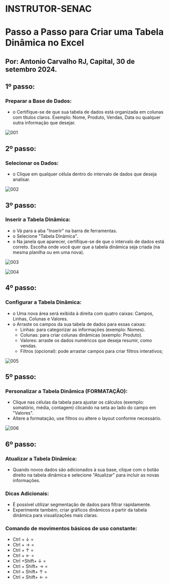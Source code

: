 # INSTRUTOR-SENAC
# Passo a Passo para Criar uma Tabela Dinâmica no Excel
## Por: Antonio Carvalho                                           RJ, Capital, 30 de setembro 2024.

## 1º passo: 
### Preparar a Base de Dados:
- o	Certifique-se de que sua tabela de dados está organizada em colunas com títulos claros. Exemplo: Nome, Produto, Vendas, Data ou qualquer outra informação que desejar.

 ![001](https://github.com/user-attachments/assets/c5bb5405-c055-44cb-99bd-30d7ed1acfcb)

## 2º passo: 
### Selecionar os Dados:
- o	Clique em qualquer célula dentro do intervalo de dados que deseja analisar.

![002](https://github.com/user-attachments/assets/047d8309-9ce9-4c8f-8490-1d7a5f42b4df)

## 3º passo: 
### Inserir a Tabela Dinâmica:
- o	Vá para a aba "Inserir" na barra de ferramentas.
- o	Selecione "Tabela Dinâmica".
- o	Na janela que aparecer, certifique-se de que o intervalo de dados está correto. Escolha onde você quer que a tabela dinâmica seja criada (na mesma planilha ou em uma nova).

![003](https://github.com/user-attachments/assets/50f5fe22-4185-401e-bb60-51ffb1c0cc8e)

![004](https://github.com/user-attachments/assets/81a4a91a-11e5-4fbc-81e4-230eefc27228)

## 4º passo: 
### Configurar a Tabela Dinâmica:

- o	Uma nova área será exibida à direita com quatro caixas: Campos, Linhas, Colunas e Valores.
- o	Arraste os campos da sua tabela de dados para essas caixas:
   -	Linhas: para categorizar as informações (exemplo: Nomes).
   -	Colunas: para criar colunas dinâmicas (exemplo: Produto).
   -	Valores: arraste os dados numéricos que deseja resumir, como vendas.
   -	Filtros (opcional): pode arrastar campos para criar filtros interativos;

![005](https://github.com/user-attachments/assets/6f3077f7-9498-4241-8f2d-aee0928a932b)

## 5º passo: 
### Personalizar a Tabela Dinâmica (FORMATAÇÃO):
-	Clique nas células da tabela para ajustar os cálculos (exemplo: somatório, média, contagem) clicando na seta ao lado do campo em "Valores".
-	Altere a formatação, use filtros ou altere o layout conforme necessário.

  ![006](https://github.com/user-attachments/assets/9d25c503-e08b-4788-a83e-a6dce9a70e6c)

## 6º passo: 
### Atualizar a Tabela Dinâmica:
-	Quando novos dados são adicionados à sua base, clique com o botão direito na tabela dinâmica e selecione "Atualizar" para incluir as novas informações.
### Dicas Adicionais:
   -	É possível utilizar segmentação de dados para filtrar rapidamente.
   -	Experimente também, criar gráficos dinâmicos a partir da tabela dinâmica para visualizações mais claras.

### Comando de movimentos básicos de uso constante:
   - Ctrl + ↓  = 
   - Ctrl + → =
   - Ctrl + ↑ =
   - Ctrl + ← =
   - Ctrl +Shift+ ↓  = 
   - Ctrl + Shift+ → =
   - Ctrl + Shift+ ↑ =
   - Ctrl + Shift+ ← =










